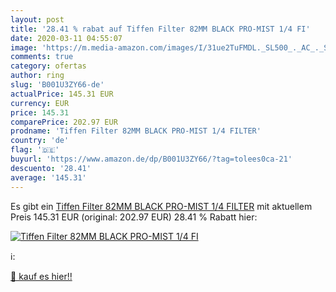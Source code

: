 ```yaml
---
layout: post
title: '28.41 % rabat auf Tiffen Filter 82MM BLACK PRO-MIST 1/4 FI'
date: 2020-03-11 04:55:07
image: 'https://m.media-amazon.com/images/I/31ue2TuFMDL._SL500_._AC_._SL200_.jpg'
comments: true
category: ofertas
author: ring
slug: 'B001U3ZY66-de'
actualPrice: 145.31 EUR
currency: EUR
price: 145.31
comparePrice: 202.97 EUR
prodname: 'Tiffen Filter 82MM BLACK PRO-MIST 1/4 FILTER'
country: 'de'
flag: '🇩🇪'
buyurl: 'https://www.amazon.de/dp/B001U3ZY66/?tag=tolees0ca-21'
descuento: '28.41'
average: '145.31'
---
```


Es gibt ein [Tiffen Filter 82MM BLACK PRO-MIST 1/4 FILTER](https://www.amazon.de/dp/B001U3ZY66/?tag=tolees0ca-21) mit aktuellem Preis 145.31 EUR (original: 202.97 EUR) 28.41 % Rabatt hier:

[![Tiffen Filter 82MM BLACK PRO-MIST 1/4 FI](https://m.media-amazon.com/images/I/31ue2TuFMDL._SL500_._AC_._SL200_.jpg)](https://www.amazon.de/dp/B001U3ZY66/?tag=tolees0ca-21)

ℹ️:


[🛒 kauf es hier!!](https://www.amazon.de/dp/B001U3ZY66/?tag=tolees0ca-21)

